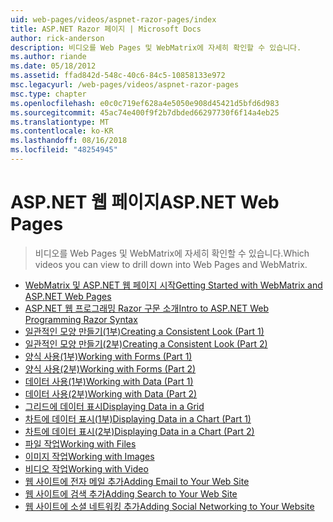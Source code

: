 ```yaml
---
uid: web-pages/videos/aspnet-razor-pages/index
title: ASP.NET Razor 페이지 | Microsoft Docs
author: rick-anderson
description: 비디오를 Web Pages 및 WebMatrix에 자세히 확인할 수 있습니다.
ms.author: riande
ms.date: 05/18/2012
ms.assetid: ffad842d-548c-40c6-84c5-10858133e972
msc.legacyurl: /web-pages/videos/aspnet-razor-pages
msc.type: chapter
ms.openlocfilehash: e0c0c719ef628a4e5050e908d45421d5bfd6d983
ms.sourcegitcommit: 45ac74e400f9f2b7dbded66297730f6f14a4eb25
ms.translationtype: MT
ms.contentlocale: ko-KR
ms.lasthandoff: 08/16/2018
ms.locfileid: "48254945"
---
```

<a name="aspnet-web-pages"></a><span data-ttu-id="34825-103">ASP.NET 웹 페이지</span><span class="sxs-lookup"><span data-stu-id="34825-103">ASP.NET Web Pages</span></span>
=================
> <span data-ttu-id="34825-104">비디오를 Web Pages 및 WebMatrix에 자세히 확인할 수 있습니다.</span><span class="sxs-lookup"><span data-stu-id="34825-104">Which videos you can view to drill down into Web Pages and WebMatrix.</span></span>


- [<span data-ttu-id="34825-105">WebMatrix 및 ASP.NET 웹 페이지 시작</span><span class="sxs-lookup"><span data-stu-id="34825-105">Getting Started with WebMatrix and ASP.NET Web Pages</span></span>](getting-started-with-webmatrix-and-aspnet-web-pages.md)
- [<span data-ttu-id="34825-106">ASP.NET 웹 프로그래밍 Razor 구문 소개</span><span class="sxs-lookup"><span data-stu-id="34825-106">Intro to ASP.NET Web Programming Razor Syntax</span></span>](introduction-to-aspnet-web-programming-using-the-razor-syntax.md)
- [<span data-ttu-id="34825-107">일관적인 모양 만들기(1부)</span><span class="sxs-lookup"><span data-stu-id="34825-107">Creating a Consistent Look (Part 1)</span></span>](creating-a-consistent-look-part-1.md)
- [<span data-ttu-id="34825-108">일관적인 모양 만들기(2부)</span><span class="sxs-lookup"><span data-stu-id="34825-108">Creating a Consistent Look (Part 2)</span></span>](creating-a-consistent-look-part-2.md)
- [<span data-ttu-id="34825-109">양식 사용(1부)</span><span class="sxs-lookup"><span data-stu-id="34825-109">Working with Forms (Part 1)</span></span>](working-with-forms-part-1.md)
- [<span data-ttu-id="34825-110">양식 사용(2부)</span><span class="sxs-lookup"><span data-stu-id="34825-110">Working with Forms (Part 2)</span></span>](working-with-forms-part-2.md)
- [<span data-ttu-id="34825-111">데이터 사용(1부)</span><span class="sxs-lookup"><span data-stu-id="34825-111">Working with Data (Part 1)</span></span>](working-with-data-part-1.md)
- [<span data-ttu-id="34825-112">데이터 사용(2부)</span><span class="sxs-lookup"><span data-stu-id="34825-112">Working with Data (Part 2)</span></span>](working-with-data-part-2.md)
- [<span data-ttu-id="34825-113">그리드에 데이터 표시</span><span class="sxs-lookup"><span data-stu-id="34825-113">Displaying Data in a Grid</span></span>](displaying-data-in-a-grid.md)
- [<span data-ttu-id="34825-114">차트에 데이터 표시(1부)</span><span class="sxs-lookup"><span data-stu-id="34825-114">Displaying Data in a Chart (Part 1)</span></span>](displaying-data-in-a-chart-part-1.md)
- [<span data-ttu-id="34825-115">차트에 데이터 표시(2부)</span><span class="sxs-lookup"><span data-stu-id="34825-115">Displaying Data in a Chart (Part 2)</span></span>](displaying-data-in-a-chart-part-2.md)
- [<span data-ttu-id="34825-116">파일 작업</span><span class="sxs-lookup"><span data-stu-id="34825-116">Working with Files</span></span>](working-with-files.md)
- [<span data-ttu-id="34825-117">이미지 작업</span><span class="sxs-lookup"><span data-stu-id="34825-117">Working with Images</span></span>](working-with-images.md)
- [<span data-ttu-id="34825-118">비디오 작업</span><span class="sxs-lookup"><span data-stu-id="34825-118">Working with Video</span></span>](working-with-video.md)
- [<span data-ttu-id="34825-119">웹 사이트에 전자 메일 추가</span><span class="sxs-lookup"><span data-stu-id="34825-119">Adding Email to Your Web Site</span></span>](adding-email-to-your-web-site.md)
- [<span data-ttu-id="34825-120">웹 사이트에 검색 추가</span><span class="sxs-lookup"><span data-stu-id="34825-120">Adding Search to Your Web Site</span></span>](adding-search-to-your-web-site.md)
- [<span data-ttu-id="34825-121">웹 사이트에 소셜 네트워킹 추가</span><span class="sxs-lookup"><span data-stu-id="34825-121">Adding Social Networking to Your Website</span></span>](adding-social-networking-to-your-website.md)
